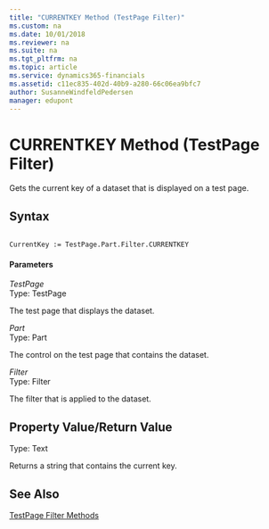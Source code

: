 ```yaml
---
title: "CURRENTKEY Method (TestPage Filter)"
ms.custom: na
ms.date: 10/01/2018
ms.reviewer: na
ms.suite: na
ms.tgt_pltfrm: na
ms.topic: article
ms.service: dynamics365-financials
ms.assetid: c11ec835-402d-40b9-a280-66c06ea9bfc7
author: SusanneWindfeldPedersen
manager: edupont
---
```


 

# CURRENTKEY Method (TestPage Filter)
Gets the current key of a dataset that is displayed on a test page.  
  
## Syntax  
  
```  
  
CurrentKey := TestPage.Part.Filter.CURRENTKEY  
```  
  
#### Parameters  
 *TestPage*  
 Type: TestPage  
  
 The test page that displays the dataset.  
  
 *Part*  
 Type: Part  
  
 The control on the test page that contains the dataset.  
  
 *Filter*  
 Type: Filter  
  
 The filter that is applied to the dataset.  
  
## Property Value/Return Value  
 Type: Text  
  
 Returns a string that contains the current key.  
  
## See Also  
 [TestPage Filter Methods](devenv-TestPage-Filter-Methods.md)